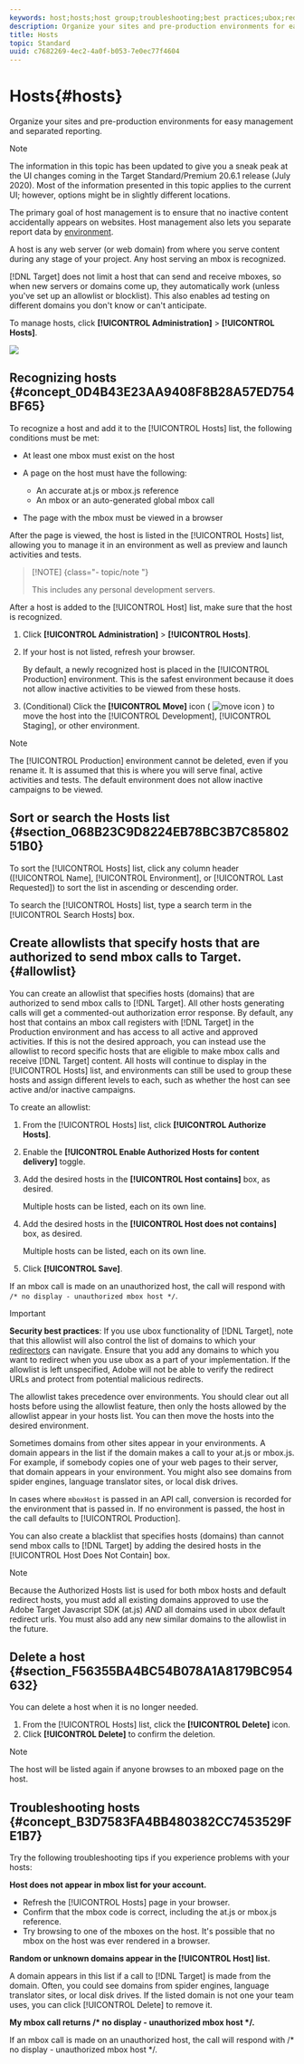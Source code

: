 ```yaml
---
keywords: host;hosts;host group;troubleshooting;best practices;ubox;redirects;redirect;whitelist;allowlist;blacklist;blocklist
description: Organize your sites and pre-production environments for easy management and separated reporting.
title: Hosts
topic: Standard
uuid: c7682269-4ec2-4a0f-b053-7e0ec77f4604
---
```


# Hosts{#hosts}

Organize your sites and pre-production environments for easy management and separated reporting.

>[!NOTE]
>
>The information in this topic has been updated to give you a sneak peak at the UI changes coming in the Target Standard/Premium 20.6.1 release (July 2020). Most of the information presented in this topic applies to the current UI; however, options might be in slightly different locations.

The primary goal of host management is to ensure that no inactive content accidentally appears on websites. Host management also lets you separate report data by [environment](/help/administrating-target/environments.md).

A host is any web server (or web domain) from where you serve content during any stage of your project. Any host serving an mbox is recognized.

[!DNL Target] does not limit a host that can send and receive mboxes, so when new servers or domains come up, they automatically work (unless you've set up an allowlist or blocklist). This also enables ad testing on different domains you don't know or can't anticipate.

To manage hosts, click **[!UICONTROL Administration]** > **[!UICONTROL Hosts]**.

![](assets/hosts_list.png)

## Recognizing hosts {#concept_0D4B43E23AA9408F8B28A57ED754BF65}

To recognize a host and add it to the [!UICONTROL Hosts] list, the following conditions must be met:

* At least one mbox must exist on the host 
* A page on the host must have the following:

    * An accurate at.js or mbox.js reference 
    * An mbox or an auto-generated global mbox call

* The page with the mbox must be viewed in a browser

After the page is viewed, the host is listed in the [!UICONTROL Hosts] list, allowing you to manage it in an environment as well as preview and launch activities and tests.

>[!NOTE] {class="- topic/note "}
>
>This includes any personal development servers.

After a host is added to the [!UICONTROL Host] list, make sure that the host is recognized.

1. Click **[!UICONTROL Administration]** > **[!UICONTROL Hosts]**. 
1. If your host is not listed, refresh your browser.

   By default, a newly recognized host is placed in the [!UICONTROL Production] environment. This is the safest environment because it does not allow inactive activities to be viewed from these hosts.

1. (Conditional) Click the **[!UICONTROL Move]** icon ( ![move icon](/help/administrating-target/assets/icon-move.png) ) to move the host into the [!UICONTROL Development], [!UICONTROL Staging], or other environment.

>[!NOTE]
>
>The [!UICONTROL Production] environment cannot be deleted, even if you rename it. It is assumed that this is where you will serve final, active activities and tests. The default environment does not allow inactive campaigns to be viewed.

## Sort or search the Hosts list {#section_068B23C9D8224EB78BC3B7C8580251B0}

To sort the [!UICONTROL Hosts] list, click any column header ([!UICONTROL Name], [!UICONTROL Environment], or [!UICONTROL Last Requested]) to sort the list in ascending or descending order.

To search the [!UICONTROL Hosts] list, type a search term in the [!UICONTROL Search Hosts] box.

## Create allowlists that specify hosts that are authorized to send mbox calls to Target. {#allowlist}

You can create an allowlist that specifies hosts (domains) that are authorized to send mbox calls to [!DNL Target]. All other hosts generating calls will get a commented-out authorization error response. By default, any host that contains an mbox call registers with [!DNL Target] in the Production environment and has access to all active and approved activities. If this is not the desired approach, you can instead use the allowlist to record specific hosts that are eligible to make mbox calls and receive [!DNL Target] content. All hosts will continue to display in the [!UICONTROL Hosts] list, and environments can still be used to group these hosts and assign different levels to each, such as whether the host can see active and/or inactive campaigns.

To create an allowlist:

1. From the [!UICONTROL Hosts] list, click **[!UICONTROL Authorize Hosts]**. 
1. Enable the **[!UICONTROL Enable Authorized Hosts for content delivery]** toggle. 
1. Add the desired hosts in the **[!UICONTROL Host contains]** box, as desired.

   Multiple hosts can be listed, each on its own line.

1. Add the desired hosts in the **[!UICONTROL Host does not contains]** box, as desired.

   Multiple hosts can be listed, each on its own line.

1. Click **[!UICONTROL Save]**.

If an mbox call is made on an unauthorized host, the call will respond with `/* no display - unauthorized mbox host */`.

>[!IMPORTANT]
>
>**Security best practices**: If you use ubox functionality of [!DNL Target], note that this allowlist will also control the list of domains to which your [redirectors](/help/c-implementing-target/c-non-javascript-based-implementation/working-with-redirectors.md) can navigate. Ensure that you add any domains to which you want to redirect when you use ubox as a part of your implementation. If the allowlist is left unspecified, Adobe will not be able to verify the redirect URLs and protect from potential malicious redirects.
>
>The allowlist takes precedence over environments. You should clear out all hosts before using the allowlist feature, then only the hosts allowed by the allowlist appear in your hosts list. You can then move the hosts into the desired environment.

Sometimes domains from other sites appear in your environments. A domain appears in the list if the domain makes a call to your at.js or mbox.js. For example, if somebody copies one of your web pages to their server, that domain appears in your environment. You might also see domains from spider engines, language translator sites, or local disk drives.

In cases where `mboxHost` is passed in an API call, conversion is recorded for the environment that is passed in. If no environment is passed, the host in the call defaults to [!UICONTROL Production].

You can also create a blacklist that specifies hosts (domains) than cannot send mbox calls to [!DNL Target] by adding the desired hosts in the [!UICONTROL Host Does Not Contain] box.

>[!NOTE]
>
>Because the Authorized Hosts list is used for both mbox hosts and default redirect hosts, you must add all existing domains approved to use the Adobe Target Javascript SDK (at.js) *AND* all domains used in ubox default redirect urls. You must also add any new similar domains to the allowlist in the future.

## Delete a host {#section_F56355BA4BC54B078A1A8179BC954632}

You can delete a host when it is no longer needed.

1. From the [!UICONTROL Hosts] list, click the **[!UICONTROL Delete]** icon. 
1. Click **[!UICONTROL Delete]** to confirm the deletion.

>[!NOTE]
>
>The host will be listed again if anyone browses to an mboxed page on the host.

## Troubleshooting hosts {#concept_B3D7583FA4BB480382CC7453529FE1B7}

Try the following troubleshooting tips if you experience problems with your hosts:

**Host does not appear in mbox list for your account.**

* Refresh the [!UICONTROL Hosts] page in your browser. 
* Confirm that the mbox code is correct, including the at.js or mbox.js reference. 
* Try browsing to one of the mboxes on the host. It's possible that no mbox on the host was ever rendered in a browser.

**Random or unknown domains appear in the [!UICONTROL Host] list.**

A domain appears in this list if a call to [!DNL Target] is made from the domain. Often, you could see domains from spider engines, language translator sites, or local disk drives. If the listed domain is not one your team uses, you can click [!UICONTROL Delete] to remove it.

**My mbox call returns /&#42; no display - unauthorized mbox host &#42;/.**

If an mbox call is made on an unauthorized host, the call will respond with /&#42; no display - unauthorized mbox host &#42;/.
